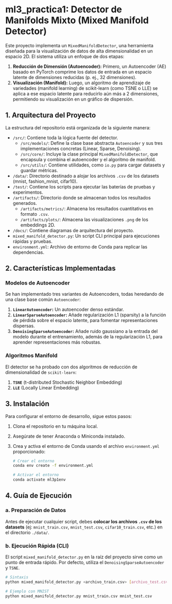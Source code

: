 # ml3_practica1: Detector de Manifolds Mixto (Mixed Manifold Detector)

Este proyecto implementa un `MixedManifoldDetector`, una herramienta diseñada para la visualización de datos de alta dimensionalidad en un espacio 2D. El sistema utiliza un enfoque de dos etapas:

1.  **Reducción de Dimensión (Autoencoder):** Primero, un Autoencoder (AE) basado en PyTorch comprime los datos de entrada en un espacio latente de dimensiones reducidas (p. ej., 32 dimensiones).
2.  **Visualización (Manifold):** Luego, un algoritmo de aprendizaje de variedades (manifold learning) de scikit-learn (como TSNE o LLE) se aplica a ese espacio latente para reducirlo aún más a 2 dimensiones, permitiendo su visualización en un gráfico de dispersión.

## 1. Arquitectura del Proyecto

La estructura del repositorio está organizada de la siguiente manera:

* `/src/`: Contiene toda la lógica fuente del detector.
    * `/src/models/`: Define la clase base abstracta `Autoencoder` y sus tres implementaciones concretas (Linear, Sparse, Denoising).
    * `/src/core/`: Incluye la clase principal `MixedManifoldDetector`, que encapsula y combina el autoencoder y el algoritmo de manifold.
    * `/src/utils/`: Contiene utilidades, como `io.py` para cargar datasets y guardar métricas.
* `/data/`: Directorio destinado a alojar los archivos `.csv` de los datasets (mnist, fashion_mnist, cifar10).
* `/test/`: Contiene los scripts para ejecutar las baterías de pruebas y experimentos.
* `/artifacts/`: Directorio donde se almacenan todos los resultados generados.
    * `/artifacts/metrics/`: Almacena los resultados cuantitativos en formato `.csv`.
    * `/artifacts/plots/`: Almacena las visualizaciones `.png` de los embeddings 2D.
* `/docs/`: Contiene diagramas de arquitectura del proyecto.
* `mixed_manifold_detector.py`: Un script CLI principal para ejecuciones rápidas y pruebas.
* `environment.yml`: Archivo de entorno de Conda para replicar las dependencias.

## 2. Características Implementadas

### Modelos de Autoencoder

Se han implementado tres variantes de Autoencoders, todas heredando de una clase base común `Autoencoder`:

1.  **`LinearAutoencoder`:** Un autoencoder denso estándar.
2.  **`LinearSparseAutoencoder`:** Añade regularización L1 (sparsity) a la función de pérdida sobre el espacio latente, para fomentar representaciones dispersas.
3.  **`DenoisingSparseAutoencoder`:** Añade ruido gaussiano a la entrada del modelo durante el entrenamiento, además de la regularización L1, para aprender representaciones más robustas.

### Algoritmos Manifold

El detector se ha probado con dos algoritmos de reducción de dimensionalidad de `scikit-learn`:

1.  **`TSNE`** (t-distributed Stochastic Neighbor Embedding)
2.  **`LLE`** (Locally Linear Embedding)

## 3. Instalación

Para configurar el entorno de desarrollo, sigue estos pasos:

1.  Clona el repositorio en tu máquina local.
2.  Asegúrate de tener Anaconda o Miniconda instalado.
3.  Crea y activa el entorno de Conda usando el archivo `environment.yml` proporcionado:

    ```bash
    # Crear el entorno
    conda env create -f environment.yml
    
    # Activar el entorno
    conda activate ml3p1env
    ```

## 4. Guía de Ejecución

### a. Preparación de Datos

Antes de ejecutar cualquier script, debes **colocar los archivos `.csv` de los datasets** (ej: `mnist_train.csv`, `mnist_test.csv`, `cifar10_train.csv`, etc.) en el directorio `./data/`.

### b. Ejecución Rápida (CLI)

El script `mixed_manifold_detector.py` en la raíz del proyecto sirve como un punto de entrada rápido. Por defecto, utiliza el `DenoisingSparseAutoencoder` y `TSNE`.

```bash
# Sintaxis
python mixed_manifold_detector.py <archivo_train.csv> [archivo_test.csv]

# Ejemplo con MNIST
python mixed_manifold_detector.py mnist_train.csv mnist_test.csv
